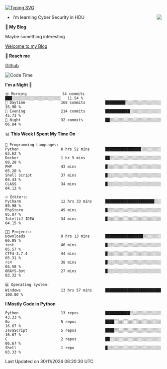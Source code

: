 [![Typing SVG](https://readme-typing-svg.herokuapp.com?font=Fira+Code&pause=1000&random=false&width=450&height=60&lines=Hello+%F0%9F%91%8B%F0%9F%8F%BB;I'm+JBNRZ)](https://git.io/typing-svg)

<a href="#">
  <img align="right" src="https://github-readme-stats.vercel.app/api?username=JBNRZ&show_icons=true&bg_color=15,f2f7fd,E0EAFC" />
</a>

- I'm learning Cyber Security in HDU

 **🌱 My Blog**

Maybe something interesting

[Welcome to my Blog](https://jbnrz.com.cn/)

 **💬 Reach me** 

[Github](https://github.com/JBNRZ)


<!--START_SECTION:waka-->
![Code Time](http://img.shields.io/badge/Code%20Time-762%20hrs%2048%20mins-blue)

**I'm a Night 🦉** 

```text
🌞 Morning                54 commits          ███░░░░░░░░░░░░░░░░░░░░░░   11.54 % 
🌆 Daytime                168 commits         █████████░░░░░░░░░░░░░░░░   35.90 % 
🌃 Evening                214 commits         ███████████░░░░░░░░░░░░░░   45.73 % 
🌙 Night                  32 commits          ██░░░░░░░░░░░░░░░░░░░░░░░   06.84 % 
```


📊 **This Week I Spent My Time On** 

```text
💬 Programming Languages: 
Python                   8 hrs 52 mins       ████████████████░░░░░░░░░   63.62 % 
Docker                   1 hr 9 mins         ██░░░░░░░░░░░░░░░░░░░░░░░   08.28 % 
PHP                      43 mins             █░░░░░░░░░░░░░░░░░░░░░░░░   05.20 % 
Shell Script             37 mins             █░░░░░░░░░░░░░░░░░░░░░░░░   04.43 % 
CLASS                    34 mins             █░░░░░░░░░░░░░░░░░░░░░░░░   04.12 % 

🔥 Editors: 
PyCharm                  12 hrs 33 mins      ██████████████████████░░░   89.98 % 
PhpStorm                 49 mins             █░░░░░░░░░░░░░░░░░░░░░░░░   05.87 % 
IntelliJ IDEA            34 mins             █░░░░░░░░░░░░░░░░░░░░░░░░   04.15 % 

🐱‍💻 Projects: 
Downloads                9 hrs 13 mins       █████████████████░░░░░░░░   66.05 % 
test                     46 mins             █░░░░░░░░░░░░░░░░░░░░░░░░   05.57 % 
CTFd-3.7.4               44 mins             █░░░░░░░░░░░░░░░░░░░░░░░░   05.31 % 
rc4                      38 mins             █░░░░░░░░░░░░░░░░░░░░░░░░   04.58 % 
0RAYS-Bot                27 mins             █░░░░░░░░░░░░░░░░░░░░░░░░   03.32 % 

💻 Operating System: 
Windows                  13 hrs 57 mins      █████████████████████████   100.00 % 
```

**I Mostly Code in Python** 

```text
Python                   13 repos            ███████████░░░░░░░░░░░░░░   43.33 % 
Go                       5 repos             ████░░░░░░░░░░░░░░░░░░░░░   16.67 % 
JavaScript               5 repos             ████░░░░░░░░░░░░░░░░░░░░░   16.67 % 
C                        2 repos             ██░░░░░░░░░░░░░░░░░░░░░░░   06.67 % 
Shell                    1 repo              █░░░░░░░░░░░░░░░░░░░░░░░░   03.33 % 
```




 Last Updated on 30/11/2024 06:20:30 UTC
<!--END_SECTION:waka-->
